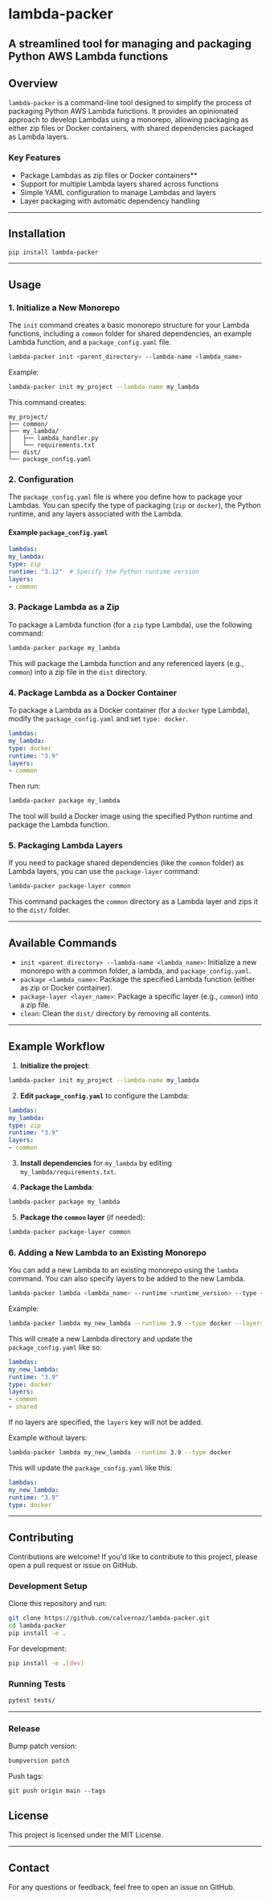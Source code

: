 # lambda-packer

**A streamlined tool for managing and packaging Python AWS Lambda functions**
---

## Overview

`lambda-packer` is a command-line tool designed to simplify the process of packaging Python AWS Lambda functions.
It provides an opinionated approach to develop Lambdas using a monorepo, allowing packaging as either zip files or Docker containers,
with shared dependencies packaged as Lambda layers.
### Key Features

- Package Lambdas as zip files or Docker containers**
- Support for multiple Lambda layers shared across functions
- Simple YAML configuration to manage Lambdas and layers
- Layer packaging with automatic dependency handling

---

## Installation

```bash
pip install lambda-packer
```

---

## Usage

### 1. Initialize a New Monorepo

The `init` command creates a basic monorepo structure for your Lambda functions, including a `common` folder for shared dependencies, an example Lambda function, and a `package_config.yaml` file.

```bash
lambda-packer init <parent_directory> --lambda-name <lambda_name>
```

Example:

```bash
lambda-packer init my_project --lambda-name my_lambda
```

This command creates:

```
my_project/
├── common/
├── my_lambda/
│   ├── lambda_handler.py
│   └── requirements.txt
├── dist/
└── package_config.yaml
```

### 2. Configuration

The `package_config.yaml` file is where you define how to package your Lambdas. You can specify the type of packaging (`zip` or `docker`), the Python runtime, and any layers associated with the Lambda.

#### Example `package_config.yaml`

```yaml
lambdas:
my_lambda:
type: zip
runtime: "3.12"  # Specify the Python runtime version
layers:
- common
```

### 3. Package Lambda as a Zip

To package a Lambda function (for a `zip` type Lambda), use the following command:

```bash
lambda-packer package my_lambda
```

This will package the Lambda function and any referenced layers (e.g., `common`) into a zip file in the `dist` directory.

### 4. Package Lambda as a Docker Container

To package a Lambda as a Docker container (for a `docker` type Lambda), modify the `package_config.yaml` and set `type: docker`.

```yaml
lambdas:
my_lambda:
type: docker
runtime: "3.9"
layers:
- common
```

Then run:

```bash
lambda-packer package my_lambda
```

The tool will build a Docker image using the specified Python runtime and package the Lambda function.

### 5. Packaging Lambda Layers

If you need to package shared dependencies (like the `common` folder) as Lambda layers, you can use the `package-layer` command:

```bash
lambda-packer package-layer common
```

This command packages the `common` directory as a Lambda layer and zips it to the `dist/` folder.

---

## Available Commands

- `init <parent_directory> --lambda-name <lambda_name>`: Initialize a new monorepo with a common folder, a lambda, and `package_config.yaml`.
- `package <lambda_name>`: Package the specified Lambda function (either as zip or Docker container).
- `package-layer <layer_name>`: Package a specific layer (e.g., `common`) into a zip file.
- `clean`: Clean the `dist/` directory by removing all contents.

---

## Example Workflow

1. **Initialize the project**:

```bash
lambda-packer init my_project --lambda-name my_lambda
```

2. **Edit `package_config.yaml`** to configure the Lambda:

```yaml
lambdas:
my_lambda:
type: zip
runtime: "3.9"
layers:
- common
```

3. **Install dependencies** for `my_lambda` by editing `my_lambda/requirements.txt`.

4. **Package the Lambda**:

```bash
lambda-packer package my_lambda
```

5. **Package the `common` layer** (if needed):

```bash
lambda-packer package-layer common
```

### 6. Adding a New Lambda to an Existing Monorepo

You can add a new Lambda to an existing monorepo using the `lambda` command. You can also specify layers to be added to the new Lambda.

```bash
lambda-packer lambda <lambda_name> --runtime <runtime_version> --type <zip|docker> --layers <layer1> --layers <layer2>
```

Example:

```bash
lambda-packer lambda my_new_lambda --runtime 3.9 --type docker --layers common --layers shared
```

This will create a new Lambda directory and update the `package_config.yaml` like so:

```yaml
lambdas:
my_new_lambda:
runtime: "3.9"
type: docker
layers:
- common
- shared
```

If no layers are specified, the `layers` key will not be added.

Example without layers:

```bash
lambda-packer lambda my_new_lambda --runtime 3.9 --type docker
```

This will update the `package_config.yaml` like this:

```yaml
lambdas:
my_new_lambda:
runtime: "3.9"
type: docker
```

---

## Contributing

Contributions are welcome! If you'd like to contribute to this project, please open a pull request or issue on GitHub.

### Development Setup

Clone this repository and run:

```bash
git clone https://github.com/calvernaz/lambda-packer.git
cd lambda-packer
pip install -e .
```

For development:

```bash
pip install -e .[dev]
```

### Running Tests

```bash
pytest tests/
```

---

### Release

Bump patch version:

```bash
bumpversion patch
```

Push tags:

```
git push origin main --tags
```


## License

This project is licensed under the MIT License.

---

## Contact

For any questions or feedback, feel free to open an issue on GitHub.